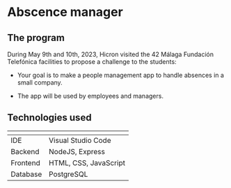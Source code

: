 # Abscence manager

## The program
During May 9th and 10th, 2023, Hicron visited the 42 Málaga Fundación Telefónica facilities to propose a challenge to the students:

- Your goal is to make a people management app to handle absences in a small company.

- The app will be used by employees and managers. 

## Technologies used
| <!--------> | <!--------> |
|:-----------|:-----------|
|  IDE        | Visual Studio Code | 
| Backend        | NodeJS, Express | 
| Frontend        | HTML, CSS, JavaScript | 
| Database        | PostgreSQL |